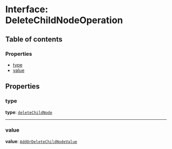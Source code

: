# Interface: DeleteChildNodeOperation

## Table of contents

### Properties

* [type](/auto-docs/fixed-layout-editor/interfaces/DeleteChildNodeOperation.md#type)
* [value](/auto-docs/fixed-layout-editor/interfaces/DeleteChildNodeOperation.md#value)

## Properties

### type

**type**: [`deleteChildNode`](/auto-docs/fixed-layout-editor/enums/OperationType.md#deletechildnode)

***

### value

**value**: [`AddOrDeleteChildNodeValue`](/auto-docs/fixed-layout-editor/interfaces/AddOrDeleteChildNodeValue.md)
